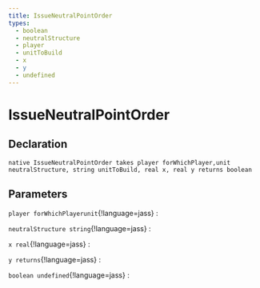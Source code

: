 ```yaml
---
title: IssueNeutralPointOrder
types:
  - boolean
  - neutralStructure
  - player
  - unitToBuild
  - x
  - y
  - undefined
---
```


# IssueNeutralPointOrder

## Declaration

```jass
native IssueNeutralPointOrder takes player forWhichPlayer,unit neutralStructure, string unitToBuild, real x, real y returns boolean
```

## Parameters
`player forWhichPlayerunit`{!language=jass}
: 

`neutralStructure string`{!language=jass}
: 

`x real`{!language=jass}
: 

`y returns`{!language=jass}
: 

`boolean undefined`{!language=jass}
: 
